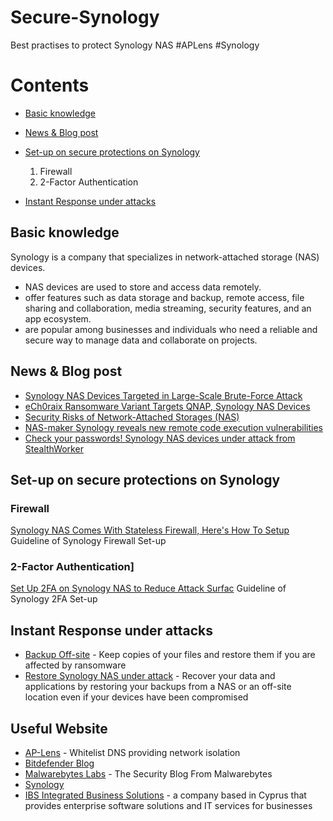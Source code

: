 # Secure-Synology
Best practises to protect Synology NAS  #APLens #Synology

# Contents
* [Basic knowledge](https://github.com/operation-hp/Secure-Synology/blob/main/README.md#basic-knowledge)
* [News & Blog post](https://github.com/operation-hp/Secure-Synology/edit/main/README.md#news--blog-post)
* [Set-up on secure protections on Synology](https://github.com/operation-hp/Secure-Synology/edit/main/README.md#set-up-on-secure-protections-on-synology)
    1. Firewall
    2. 2-Factor Authentication
    
 * [Instant Response under attacks](https://github.com/operation-hp/Secure-Synology/edit/main/README.md#instant-response-under-attacks)

## Basic knowledge

Synology is a company that specializes in network-attached storage (NAS) devices.
- NAS devices are used to store and access data remotely.
- offer features such as data storage and backup, remote access, file sharing and collaboration, media streaming, security features, and an app ecosystem.
- are popular among businesses and individuals who need a reliable and secure way to manage data and collaborate on projects.

## News & Blog post
* [Synology NAS Devices Targeted in Large-Scale Brute-Force Attack](https://www.bitdefender.com/blog/hotforsecurity/synology-nas-devices-targeted-in-large-scale-brute-force-attack/)
* [eCh0raix Ransomware Variant Targets QNAP, Synology NAS Devices](https://threatpost.com/ech0raix-ransomware-variant-qnap-synology-nas-devices/168516/)
* [Security Risks of Network-Attached Storages (NAS)](https://www.hkcert.org/blog/security-risks-of-network-attached-storages-nas)
* [NAS-maker Synology reveals new remote code execution vulnerabilities](https://www.techradar.com/news/nas-maker-synology-reveals-new-remote-code-execution-vulnerabilities)
* [Check your passwords! Synology NAS devices under attack from StealthWorker](https://www.malwarebytes.com/blog/news/2021/08/check-your-passwords-synology-nas-devices-under-attack-from-stealthworker)

## Set-up on secure protections on Synology

### Firewall
[Synology NAS Comes With Stateless Firewall, Here's How To Setup](https://www.aplens.co/blog/synology-nas-comes-with-stateless-firewall-here-s-how-to-setup) Guideline of Synology Firewall Set-up
### 2-Factor Authentication]
[Set Up 2FA on Synology NAS to Reduce Attack Surfac](https://www.aplens.co/blog/synology-nas-2fa-setup-to-reduce-attack-surface) Guideline of Synology 2FA Set-up

## Instant Response under attacks
* [Backup Off-site](https://www.ibs.com.cy/en/blog/ransomware-prevention-and-protection-by-synology) - Keep copies of your files and restore them if you are affected by ransomware
* [Restore Synology NAS under attack](https://kb.synology.com/tr-tr/DSM/tutorial/What_to_do_when_NAS_attacked_by_ransomware) - Recover your data and applications by restoring your backups from a NAS or an off-site location even if your devices have been compromised

## Useful Website
* [AP-Lens](https://www.aplens.co) - Whitelist DNS providing network isolation 
* [Bitdefender Blog](https://www.bitdefender.com/blog/)
* [Malwarebytes Labs](https://www.malwarebytes.com/blog) - The Security Blog From Malwarebytes
* [Synology](https://www.synology.com/tr-tr) 
* [IBS Integrated Business Solutions](https://www.ibs.com.cy/en/) - a company based in Cyprus that provides enterprise software solutions and IT services for businesses
